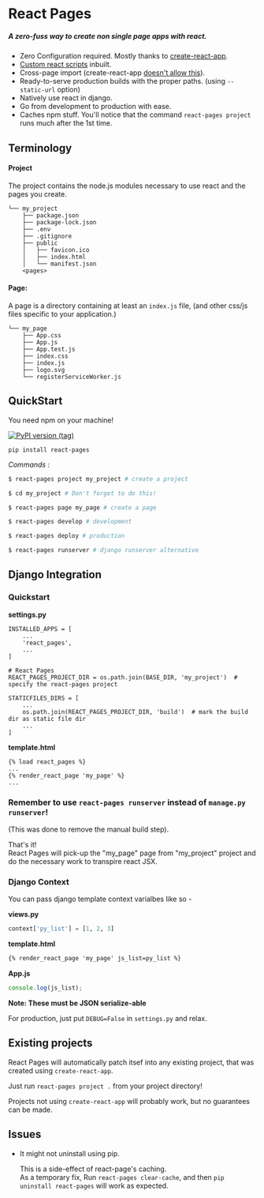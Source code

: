 # React Pages
##### A zero-fuss way to create non single page apps with react.

- Zero Configuration required. Mostly thanks to [create-react-app](https://github.com/facebook/create-react-app).
- [Custom react scripts](https://github.com/kitze/custom-react-scripts) inbuilt.
- Cross-page import (create-react-app [doesn't allow this](https://github.com/facebook/create-react-app/issues/834)).
- Ready-to-serve production builds with the proper paths. (using `--static-url` option)
- Natively use react in django.
- Go from development to production with ease.
- Caches npm stuff. You'll notice that the command `react-pages project` runs much after the 1st time.

## Terminology

#### Project
The project contains the node.js modules necessary to use react and the pages you create.

```
└── my_project
    ├── package.json
    ├── package-lock.json
    ├── .env
    ├── .gitignore
    ├── public
    │   ├── favicon.ico
    │   ├── index.html
    │   └── manifest.json
    <pages>
```

#### Page:

A page is a directory containing at least an `index.js` file, (and other css/js files specific to your application.)

```
└── my_page
    ├── App.css
    ├── App.js
    ├── App.test.js
    ├── index.css
    ├── index.js
    ├── logo.svg
    └── registerServiceWorker.js
```

## QuickStart

You need npm on your machine!

[![PyPI version (tag)](https://img.shields.io/badge/pip-0.1.5-blue.svg?longCache=true&style=for-the-badge)](https://pypi.org/project/react-pages/)

`pip install react-pages`

*Commands :*

```sh
$ react-pages project my_project # create a project

$ cd my_project # Don't forget to do this!

$ react-pages page my_page # create a page

$ react-pages develop # development

$ react-pages deploy # production

$ react-pages runserver # django runserver alternative
```

## Django Integration

### Quickstart

__settings.py__
```
INSTALLED_APPS = [
    ...
    'react_pages',
    ...
]

# React Pages
REACT_PAGES_PROJECT_DIR = os.path.join(BASE_DIR, 'my_project')  # specify the react-pages project

STATICFILES_DIRS = [
    ...
    os.path.join(REACT_PAGES_PROJECT_DIR, 'build')  # mark the build dir as static file dir
    ...
]
```

__template.html__
```
{% load react_pages %}
...
{% render_react_page 'my_page' %}
...
```

### Remember to use `react-pages runserver` instead of `manage.py runserver`!
(This was done to remove the manual build step).

That's it!<br>
React Pages will pick-up the "my_page" page from "my_project"
 project and do the necessary work to transpire react JSX.

### Django Context

You can pass django template context varialbes like so -

__views.py__<br>
```python
context['py_list'] = [1, 2, 3]
```

__template.html__<br>
```html
{% render_react_page 'my_page' js_list=py_list %}
```

__App.js__<br>
```js
console.log(js_list);
```

**Note: These must be JSON serialize-able**

For production, just put `DEBUG=False` in `settings.py` and relax.

## Existing projects

React Pages will automatically patch itsef into any existing project,
that was created using `create-react-app`.

Just run `react-pages project .` from your project directory!

Projects not using `create-react-app` will probably work,
 but no guarantees can be made.

## Issues

- It might not uninstall using pip.

  This is a side-effect of react-page's caching.<br>
  As a temporary fix, Run `react-pages clear-cache`,
  and then `pip uninstall react-pages` will work as expected.